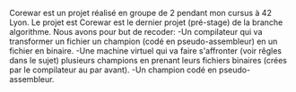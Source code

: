 Corewar est un projet réalisé en groupe de 2 pendant mon cursus à 42 Lyon.
Le projet est Corewar est le dernier projet (pré-stage) de la branche algorithme. Nous avons pour but de recoder:
-Un compilateur qui va transformer un fichier un champion (codé en pseudo-assembleur) en un fichier en binaire.
-Une machine virtuel qui va faire s'affronter (voir rêgles dans le sujet) plusieurs champions en prenant leurs fichiers binaires (crées par le compilateur au par avant).
-Un champion codé en pseudo-assembleur.
